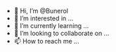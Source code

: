 - 👋 Hi, I’m @Bunerol
- 👀 I’m interested in ...
- 🌱 I’m currently learning ...
- 💞️ I’m looking to collaborate on ...
- 📫 How to reach me ...

<!---
Bunerol/Bunerol is a ✨ special ✨ repository because its `README.md` (this file) appears on your GitHub profile.
You can click the Preview link to take a look at your changes.
--->
